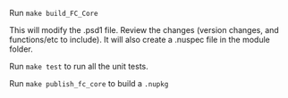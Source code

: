 Run `make build_FC_Core`

This will modify the .psd1 file. Review the changes (version changes, and functions/etc to include). It will also create a .nuspec file in the module folder.

Run `make test` to run all the unit tests.

Run `make publish_fc_core` to build a `.nupkg`